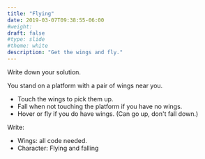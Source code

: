 ```yaml
---
title: "Flying"
date: 2019-03-07T09:38:55-06:00
#weight: 
draft: false
#type: slide
#theme: white
description: "Get the wings and fly."
---
```


Write down your solution.

You stand on a platform with a pair of wings near you.

* Touch the wings to pick them up.
* Fall when not touching the platform if you have no wings.
* Hover or fly if you do have wings. (Can go up, don't fall down.)

Write: 

* Wings: all code needed.
* Character: Flying and falling 
